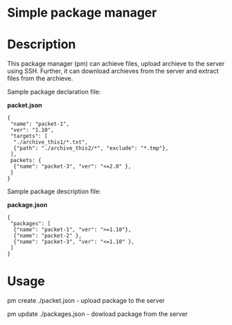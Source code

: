 <h1>Simple package manager</h1>

# Description
This package manager (pm) can achieve files, upload archieve to the server using SSH.
Further, it can download archieves from the server and extract files from the archieve.

Sample package declaration file:

<b>packet.json</b>
```
{
 "name": "packet-1",
 "ver": "1.10",
 "targets": [
  "./archive_this1/*.txt",
  {"path": "./archive_this2/*", "exclude": "*.tmp"},
 ],
 packets: {
  {"name": "packet-3", "ver": "<=2.0" },
 }
}
```

Sample package description file:

<b>package.json</b>
```
{
 "packages": [
  {"name": "packet-1", "ver": ">=1.10"},
  {"name": "packet-2" },
  {"name": "packet-3", "ver": "<=1.10" },
 ]
}
```

# Usage
pm create ./packet.json - upload package to the server

pm update ./packages.json - dowload package from the server
